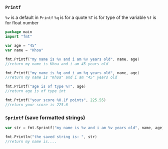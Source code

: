 ### `Printf`

`%v` is a default in `Printf`
`%q` is for a quote
`%T` is for type of the variable
`%f` is for float number

```go
package main
import "fmt"

var age = "45"
var name = "Khoa"

fmt.Printf("my name is %v and i am %v years old", name, age)
//return my name is Khoa and i am 45 years old

fmt.Printf("my name is %q and i am %q years old", name, age)
//return my name is "Khoa" and i am "45" years old

fmt.Printf("age is of type %T", age)
//return age is of type int

fmt.Printf("your score %0.1f points", 225.55)
//return your score is 225.6
```

### `Sprintf` (save formatted strings)

```go
var str = fmt.Sprintf("my name is %v and i am %v years old", name, age)

fmt.Println("the saved string is: ", str)
//return my name is....
```


